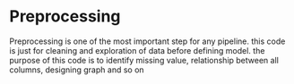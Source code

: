 # Preprocessing
Preprocessing is one of the most important step for any pipeline. this code is just for cleaning and exploration of data before defining model. the purpose of this code is to identify missing value, relationship between all columns, designing graph and so on
